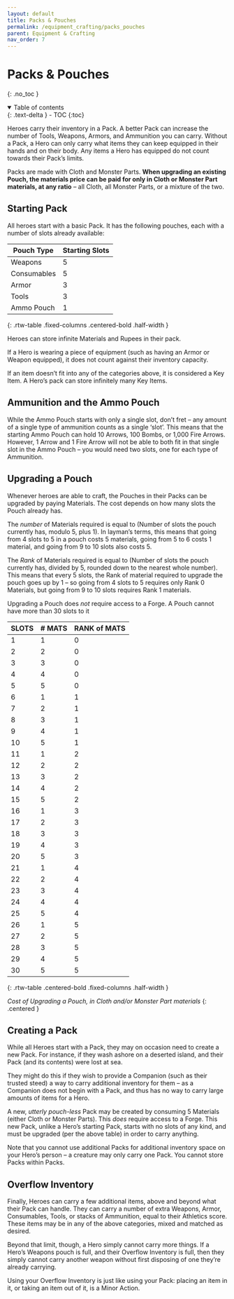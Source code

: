 ```yaml
---
layout: default
title: Packs & Pouches
permalink: /equipment_crafting/packs_pouches
parent: Equipment & Crafting
nav_order: 7
---
```


# Packs & Pouches
{: .no_toc }

<details open markdown="block">
  <summary>
    Table of contents
  </summary>
  {: .text-delta }
- TOC
{:toc}
</details>

Heroes carry their inventory in a Pack. A better Pack can increase the number of Tools, Weapons, Armors, and Ammunition you can carry. Without a Pack, a Hero can only carry what items they can keep equipped in their hands and on their body. Any items a Hero has equipped do not count towards their Pack’s limits.

Packs are made with Cloth and Monster Parts. **When upgrading an existing Pouch, the materials price can be paid for only in Cloth or Monster Part materials, at any ratio** – all Cloth, all Monster Parts, or a mixture of the two.

## Starting Pack

All heroes start with a basic Pack. It has the following pouches, each with a number of slots already available:

| Pouch Type  | Starting Slots |
|-------------|----------------|
| Weapons     | 5              |
| Consumables | 5              |
| Armor       | 3              |
| Tools       | 3              |
| Ammo Pouch  | 1              |
{: .rtw-table .fixed-columns .centered-bold .half-width }

Heroes can store infinite Materials and Rupees in their pack.

If a Hero is wearing a piece of equipment (such as having an Armor or Weapon equipped), it does not count against their inventory capacity.

If an item doesn’t fit into any of the categories above, it is considered a Key Item. A Hero’s pack can store infinitely many Key Items.

## Ammunition and the Ammo Pouch

While the Ammo Pouch starts with only a single slot, don’t fret – any amount of a single type of ammunition counts as a single ‘slot’. This means that the starting Ammo Pouch can hold 10 Arrows, 100 Bombs, or 1,000 Fire Arrows. However, 1 Arrow and 1 Fire Arrow will not be able to both fit in that single slot in the Ammo Pouch – you would need two slots, one for each type of Ammunition.

## Upgrading a Pouch

Whenever heroes are able to craft, the Pouches in their Packs can be upgraded by paying Materials. The cost depends on how many slots the Pouch already has.

The *number* of Materials required is equal to (Number of slots the pouch currently has, modulo 5, plus 1). In layman’s terms, this means that going from 4 slots to 5 in a pouch costs 5 materials, going from 5 to 6 costs 1 material, and going from 9 to 10 slots also costs 5.

The *Rank* of Materials required is equal to (Number of slots the pouch currently has, divided by 5, rounded down to the nearest whole number). This means that every 5 slots, the Rank of material required to upgrade the pouch goes up by 1 – so going from 4 slots to 5 requires only Rank 0 Materials, but going from 9 to 10 slots requires Rank 1 materials. 

Upgrading a Pouch does *not* require access to a Forge. A Pouch cannot have more than 30 slots to it

| SLOTS | &#35; MATS | RANK of MATS |
|-------|--------|--------------|
| 1     | 1      | 0            |
| 2     | 2      | 0            |
| 3     | 3      | 0            |
| 4     | 4      | 0            |
| 5     | 5      | 0            |
| 6     | 1      | 1            |
| 7     | 2      | 1            |
| 8     | 3      | 1            |
| 9     | 4      | 1            |
| 10    | 5      | 1            |
| 11    | 1      | 2            |
| 12    | 2      | 2            |
| 13    | 3      | 2            |
| 14    | 4      | 2            |
| 15    | 5      | 2            |
| 16    | 1      | 3            |
| 17    | 2      | 3            |
| 18    | 3      | 3            |
| 19    | 4      | 3            |
| 20    | 5      | 3            |
| 21    | 1      | 4            |
| 22    | 2      | 4            |
| 23    | 3      | 4            |
| 24    | 4      | 4            |
| 25    | 5      | 4            |
| 26    | 1      | 5            |
| 27    | 2      | 5            |
| 28    | 3      | 5            |
| 29    | 4      | 5            |
| 30    | 5      | 5            |
{: .rtw-table .centered-bold .fixed-columns .half-width }

*Cost of Upgrading a Pouch, in Cloth and/or Monster Part materials*
{: .centered }

## Creating a Pack

While all Heroes start with a Pack, they may on occasion need to create a new Pack. For instance, if they wash ashore on a deserted island, and their Pack (and its contents) were lost at sea.

They might do this if they wish to provide a Companion (such as their trusted steed) a way to carry additional inventory for them – as a Companion does not begin with a Pack, and thus has no way to carry large amounts of items for a Hero.

A new, *utterly pouch-less* Pack may be created by consuming 5 Materials (either Cloth or Monster Parts). This *does* require access to a Forge. This new Pack, unlike a Hero’s starting Pack, starts with no slots of any kind, and must be upgraded (per the above table) in order to carry anything.

Note that you cannot use additional Packs for additional inventory space on your Hero’s person – a creature may only carry one Pack. You cannot store Packs within Packs.

## Overflow Inventory

Finally, Heroes can carry a few additional items, above and beyond what their Pack can handle. They can carry a number of extra Weapons, Armor, Consumables, Tools, or stacks of Ammunition, equal to their Athletics score. These items may be in any of the above categories, mixed and matched as desired.

Beyond that limit, though, a Hero simply cannot carry more things. If a Hero’s Weapons pouch is full, and their Overflow Inventory is full, then they simply cannot carry another weapon without first disposing of one they’re already carrying.

Using your Overflow Inventory is just like using your Pack: placing an item in it, or taking an item out of it, is a Minor Action.

